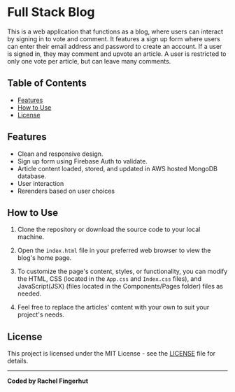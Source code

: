 # Full Stack Blog

This is a web application that functions as a blog, where users can interact by signing in to vote and comment. It features a sign up form where users can enter their email address and password to create an account. If a user is signed in, they may comment and upvote an article. A user is restricted to only one vote per article, but can leave many comments.

## Table of Contents

- [Features](#features)
- [How to Use](#how-to-use)
- [License](#license)

## Features

- Clean and responsive design.
- Sign up form using Firebase Auth to validate.
- Article content loaded, stored, and updated in AWS hosted MongoDB database.
- User interaction
- Rerenders based on user choices

## How to Use

1. Clone the repository or download the source code to your local machine.

2. Open the `index.html` file in your preferred web browser to view the blog's home page.

3. To customize the page's content, styles, or functionality, you can modify the HTML, CSS (located in the `App.css` and `Index.css` files), and JavaScript(JSX) (files located in the Components/Pages folder) files as needed.

5. Feel free to replace the articles' content with your own to suit your project's needs.

## License

This project is licensed under the MIT License - see the [LICENSE](LICENSE) file for details.

---
  
**Coded by Rachel Fingerhut**
